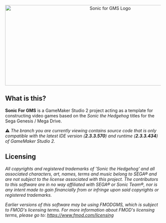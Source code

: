 <p align="center"><img src="https://github.com/VectorSatyr/sonic-gms2/blob/2.3/images/sonicgms-full-color-transparent.png" alt="Sonic for GMS Logo" width="664px" height="260px"/></p>

## What is this?

**Sonic For GMS** is a GameMaker Studio 2 project acting as a template for constructing video games based on the *Sonic the Hedgehog* titles for the Sega Genesis / Mega Drive.

:warning: *The branch you are currently viewing contains source code that is only compatible with the latest IDE version (**2.3.3.570**) and runtime (**2.3.3.434**) of GameMaker Studio 2.*

## Licensing

*All copyrights and registered trademarks of 'Sonic the Hedgehog' and all associated characters, art, names, terms and music belong to SEGA® and are not subject to the license associated with this project. The contributors to this software are in no way affiliated with SEGA® or Sonic Team®, nor is any intent made to gain financially from or infringe upon said copyrights or registered trademarks.*

*Earlier versions of this software may be using FMODGMS, which is subject to FMOD's licensing terms. For more information about FMOD's licensing terms, please go to: https://www.fmod.com/licensing*
